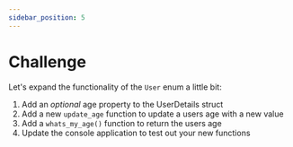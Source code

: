 ```yaml
---
sidebar_position: 5
---
```


# Challenge

Let's expand the functionality of the `User` enum a little bit:

1. Add an *optional* age property to the UserDetails struct
2. Add a new `update_age` function to update a users age with a new value
3. Add a `whats_my_age()` function to return the users age
4. Update the console application to test out your new functions